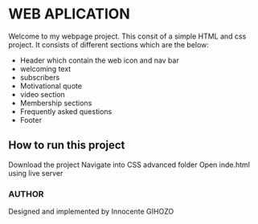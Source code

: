 # WEB APLICATION

Welcome to my webpage project. This consit of a simple HTML and css project.
It consists of different sections which are the below:

- Header which contain the web icon and nav bar
- welcoming text
- subscribers
- Motivational quote
- video section
- Membership sections
- Frequently asked questions 
- Footer

##  How to run this project

Download the project
Navigate into CSS advanced folder
Open inde.html using live server

### AUTHOR

Designed and implemented by Innocente GIHOZO